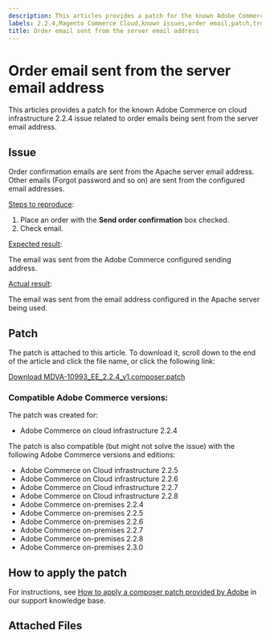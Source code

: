 ```yaml
---
description: This articles provides a patch for the known Adobe Commerce on cloud infrastructure 2.2.4 issue related to order emails being sent from the server email address.
labels: 2.2.4,Magento Commerce Cloud,known issues,order email,patch,troubleshooting,Adobe Commerce,cloud infrastructure,on-premises
title: Order email sent from the server email address
---
```


# Order email sent from the server email address

This articles provides a patch for the known Adobe Commerce on cloud infrastructure 2.2.4 issue related to order emails being sent from the server email address.

## Issue

Order confirmation emails are sent from the Apache server email address. Other emails (Forgot password and so on) are sent from the configured email addresses.

<u>Steps to reproduce</u>:

1. Place an order with the **Send order confirmation** box checked.
1. Check email.

<u>Expected result</u>:

The email was sent from the Adobe Commerce configured sending address.

<u>Actual result</u>:

The email was sent from the email address configured in the Apache server being used.

## Patch

The patch is attached to this article. To download it, scroll down to the end of the article and click the file name, or click the following link:

 [Download MDVA-10993\_EE\_2.2.4\_v1.composer.patch](assets/MDVA-10993_EE_2.2.4_v1.composer.patch.zip)

### Compatible Adobe Commerce versions:

The patch was created for:

* Adobe Commerce on cloud infrastructure 2.2.4

The patch is also compatible (but might not solve the issue) with the following Adobe Commerce versions and editions:

* Adobe Commerce on Cloud infrastructure 2.2.5
* Adobe Commerce on Cloud infrastructure 2.2.6
* Adobe Commerce on Cloud infrastructure 2.2.7
* Adobe Commerce on Cloud infrastructure 2.2.8
* Adobe Commerce on-premises 2.2.4
* Adobe Commerce on-premises 2.2.5
* Adobe Commerce on-premises 2.2.6
* Adobe Commerce on-premises 2.2.7
* Adobe Commerce on-premises 2.2.8
* Adobe Commerce on-premises 2.3.0

## How to apply the patch

For instructions, see [How to apply a composer patch provided by Adobe](https://support.magento.com/hc/en-us/articles/360028367731) in our support knowledge base.

## Attached Files
